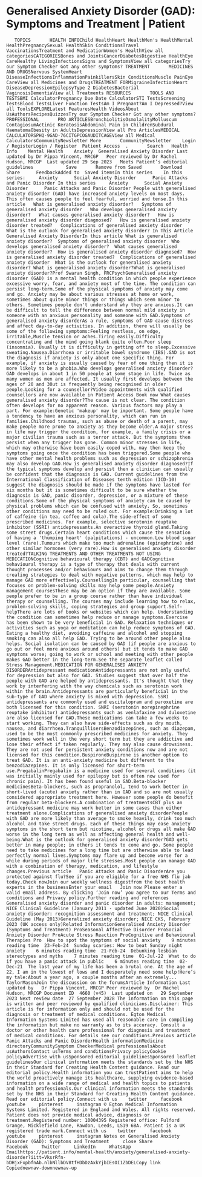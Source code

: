 # Generalised Anxiety Disorder (GAD): Symptoms and Treatment | Patient

       TOPICS       HEALTH INFOChild HealthHeart HealthMen's HealthMental HealthPregnancySexual HealthSkin ConditionsTravel VaccinationsTreatment and MedicationWomen's HealthView all categoriesCATEGORIESBones and JointsCancerDiabetesDigestive HealthEye CareHealthy LivingInfectionsSigns and SymptomsView all categoriesTry our Symptom Checker Got any other symptoms? TREATMENT       MEDICINES AND DRUGSNervous SystemHeart DiseaseInfectionsInflammationPainkillersSkin ConditionsMuscle PainEye CareView all Medicines and DrugsTREATMENT FORMigraineInfectionHeart DiseaseDepressionEpilepsyType 2 DiabetesBacterial VaginosisDementiaView all Treatments RESOURCES       TOOLS AND TESTSBMI CalculatorPregnancy Due Date CalculatorSTI TestsScreening TestsBlood TestsLiver Function TestsAm I Pregnant?Am I Depressed?View all ToolsEXPLORELatest FeaturesHealth VideosAbout UsAuthorsRecipesQuizzesTry our Symptom Checker Got any other symptoms? PROFESSIONAL       PRO ARTICLESBronchiolitisOsmolalityMolluscum ContagiosumActinic KeratosisAbdominal Pain in ChildrenSubdural HaematomaObesity in AdultsDepressionView all Pro ArticlesMEDICAL CALCULATORSPHQ-9GAD-76CITGPCOGAUDITCAGEView all Medical CalculatorsCommunityNewsletter More       CommunityNewsletter    Login / RegisterLogin / Register  Patient Access  .       Search   Health Info    Mental Health    Anxiety  Generalised Anxiety Disorder Last updated by Dr Pippa Vincent, MRCGP   Peer reviewed by Dr Rachel Hudson, MRCGP  Last updated 29 Sep 2023   Meets Patient’s editorial guidelines            Save       Remove from Saved       Download      Share      FeedbackAdded to  Saved itemsIn this series    In this series:     Anxiety      Social Anxiety Disorder      Panic Attacks and Panic Disorder In this series     Anxiety      Social Anxiety Disorder      Panic Attacks and Panic Disorder People with generalised anxiety disorder (GAD) have increased anxiety levels on most days. This often causes people to feel fearful, worried and tense.In this article   What is generalised anxiety disorder?   Symptoms of generalised anxiety disorder   Who develops generalised anxiety disorder?   What causes generalised anxiety disorder?   How is generalised anxiety disorder diagnosed?   How is generalised anxiety disorder treated?   Complications of generalised anxiety disorder   What is the outlook for generalised anxiety disorder? In This Article     Generalised Anxiety DisorderIn this article What is generalised anxiety disorder?  Symptoms of generalised anxiety disorder  Who develops generalised anxiety disorder?  What causes generalised anxiety disorder?  How is generalised anxiety disorder diagnosed?  How is generalised anxiety disorder treated?  Complications of generalised anxiety disorder  What is the outlook for generalised anxiety disorder? What is generalised anxiety disorder?What is generalised anxiety disorder?Prof Swaran Singh, FRCPsychGeneralised anxiety disorder (GAD) is a mental health condition in which people experience excessive worry, fear, and anxiety most of the time. The condition can persist long-term.Some of the physical symptoms of anxiety may come and go. Anxiety may be about various stresses at home or work, sometimes about quite minor things or things which seem minor to others. Sometimes people don't understand why they are anxious.It can be difficult to tell the difference between normal mild anxiety in someone with an anxious personality and someone with GAD.Symptoms of generalised anxiety disorderAs a rule, symptoms of GAD cause distress and affect day-to-day activities. In addition, there will usually be some of the following symptoms:Feeling restless, on edge, irritable,Muscle tension or aches.Tiring easily.Difficulty concentrating and the mind going blank quite often.Poor sleep (insomnia). Usually it is difficulty in getting off to sleep.Excessive sweating.Nausea.Diarrhoea or irritable bowel syndrome (IBS).GAD is not the diagnosis if anxiety is only about one specific thing. For example, if anxiety is usually caused by fear of one thing then it is more likely to be a phobia.Who develops generalised anxiety disorder?GAD develops in about 1 in 50 people at some stage in life. Twice as many women as men are affected. It usually first develops between the ages of 20 and 30ut is frequently being recognised in older people.Looking for a counsellor?Video appointments with qualified counsellors are now available in Patient Access Book now What causes generalised anxiety disorder?The cause is not clear. The condition often develops for no apparent reason. Various factors may play a part. For example:Genetic 'makeup' may be important. Some people have a tendency to have an anxious personality, which can run in families.Childhood traumas, such as abuse or death of a parent, may make people more prone to anxiety as they become older.A major stress in life may trigger the condition, for example, a family crisis or a major civilian trauma such as a terror attack. But the symptoms then persist when any trigger has gone. Common minor stresses in life, which may otherwise have been easily coped with, may then keep the symptoms going once the condition has been triggered.Some people who have other mental health problems such as depression or schizophrenia may also develop GAD.How is generalised anxiety disorder diagnosed?If the typical symptoms develop and persist then a clinician can usually be confident that the diagnosis is GAD. Current guidelines from the International Classification of Diseases tenth edition (ICD-10) suggest the diagnosis should be made if the symptoms have lasted for six months but it is sometimes difficult to be sure whether the diagnosis is GAD, panic disorder, depression, or a mixture of these conditions.Some of the physical symptoms of anxiety can be caused by physical problems which can be confused with anxiety. So, sometimes other conditions may need to be ruled out. For example:Drinking a lot of caffeine (in tea, coffee and cola).The side-effect of some prescribed medicines. For example, selective serotonin reuptake inhibitor (SSRI) antidepressants.An overactive thyroid gland.Taking some street drugs.Certain heart conditions which cause the sensation of having a 'thumping heart' (palpitations) - uncommon.Low blood sugar level (rare).Tumours which make too much adrenaline (epinephrine) and other similar hormones (very rare).How is generalised anxiety disorder treated?TALKING TREATMENTS AND OTHER TREATMENTS NOT USING MEDICATIONCognitive behavioural therapy (CBT) and GADCognitive behavioural therapy is a type of therapy that deals with current thought processes and/or behaviours and aims to change them through creating strategies to deal with negative patterns, which may help to manage GAD more effectively.CounsellingIn particular, counselling that focuses on problem-solving skills may help some people.Anxiety management coursesThese may be an option if they are available. Some people prefer to be in a group course rather than have individual therapy or counselling. The courses may include learning how to relax, problem-solving skills, coping strategies and group support.Self-helpThere are lots of books or websites which can help. Understanding the condition can sometimes help reduce or manage symptoms.Exercise has been shown to be very beneficial in GAD. Relaxation techniques or activities such as yoga or meditation can help reduce symptoms of GAD. Eating a healthy diet, avoiding caffeine and alcohol and stopping smoking can also all help GAD. Trying to be around other people also helps. Social isolation can be caused by GAD (if people are anxious to go out or feel more anxious around others) but it tends to make GAD symptoms worse; going to work or school and meeting with other people makes GAD better in the long-term.See the separate leaflet called Stress Management.MEDICATION FOR GENERALISED ANXIETY DISORDERAntidepressant medicationAntidepressants are not only useful for depression but also for GAD. Studies suggest that over half the people with GAD are helped by antidepressants. It's thought that they work by interfering with the way chemicals such as serotonin work within the brain.Antidepressants are particularly beneficial in the sub-type of GAD where anxiety is mixed with depression. SSRI antidepressants are commonly used and escitalopram and paroxetine are both licensed for this condition. SNRI (serotonin norepinephrine reuptake inhibitor) antidepressants such as venlafaxine and duloxetine are also licensed for GAD.These medications can take a few weeks to start working. They can also have side-effects such as dry mouth, nausea, and diarrhoea.TranquillisersBenzodiazepines, such as diazepam, used to be the most commonly prescribed medicines for anxiety. They sometimes work well in the very short term but they are addictive and lose their effect if taken regularly. They may also cause drowsiness. They are not used for persistent anxiety conditions now and are not licensed for this condition.BuspironeBuspirone is another option to treat GAD. It is an anti-anxiety medicine but different to the benzodiazepines. It is only licensed for short-term use.PregabalinPregabalin is a medicine used for several conditions (it was initially mainly used for epilepsy but is often now used for chronic pain). It has been found useful in GAD.Beta-blocker medicinesBeta-blockers, such as propranolol, tend to work better in short-lived (acute) anxiety rather than in GAD and so are not usually considered appropriate treatment here. However some people do benefit from regular beta-blockers.A combination of treatmentsCBT plus an antidepressant medicine may work better in some cases than either treatment alone.Complications of generalised anxiety disorderPeople with GAD are more likely than average to smoke heavily, drink too much alcohol and take street drugs. Each of these things may ease anxiety symptoms in the short term but nicotine, alcohol or drugs all make GAD worse in the long term as well as affecting general health and well-being.What is the outlook for generalised anxiety disorder?GAD gets better in many people; in others it tends to come and go. Some people need to take medicines for a long time but are otherwise able to lead perfectly normal lives.Symptoms may flare up and become worse for a while during periods of major life stresses.Most people can manage GAD with a combination of therapy, medication, and lifestyle changes.Previous article   Panic Attacks and Panic DisorderAre you protected against flu?See if you are eligible for a free NHS flu jab today.Check nowJoin our weekly wellness digestfrom the best health experts in the businessEnter your email   Join now Please enter a valid email address. By clicking ‘Join now’ you agree to our Terms and conditions and Privacy policy.Further reading and references  Generalised anxiety disorder and panic disorder in adults: management; NICE Clinical Guideline (January 2011 - updated June 2020)Social anxiety disorder: recognition assessment and treatment; NICE Clinical Guideline (May 2013)Generalized anxiety disorder; NICE CKS, February 2023 (UK access only)Related InformationGeneralised Anxiety Disorder (Symptoms and Treatment) ProSeasonal Affective Disorder ProSocial Anxiety Disorder ProAcute Stress Reaction ProCognitive and Behavioural Therapies Pro  How to spot the symptoms of social anxiety    9 minutes reading time  23-Feb-24  Sunday scaries: How to beat Sunday night anxiety    6 minutes reading time  21-Feb-24  Debunking lesbian stereotypes and myths    7 minutes reading time  01-Jul-22  What to do if you have a panic attack in public    6 minutes reading time  02-Dec-21  The last year of my life has been a brutal one. At the age of 22, I am in the lowest of lows and I desperately need some help!Here’s my tale:About a year ago, a couple months after an extremely...   TaylorMasonJoin the discussion on the forumsArticle Information Last updated by   Dr Pippa Vincent, MRCGP Peer reviewed by  Dr Rachel Hudson, MRCGP Document ID  4660 (v45)  Last updated on   29 September 2023 Next review date  27 September 2028 The information on this page is written and peer reviewed by qualified clinicians.Disclaimer: This article is for information only and should not be used for the diagnosis or treatment of medical conditions. Egton Medical Information Systems Limited has used all reasonable care in compiling the information but make no warranty as to its accuracy. Consult a doctor or other health care professional for diagnosis and treatment of medical conditions. For details see our conditions.Previous article  Panic Attacks and Panic DisorderHealth informationMedicine directoryCommunitySymptom CheckerMedical professionalsAbout usAuthorsContact usTerms and conditionsPrivacy policyCookie policyAdvertise with usSponsored editorial guidelinesSponsored leaflet guidelinesOur clinical information meets the standards set by the NHS in their Standard for Creating Health Content guidance. Read our editorial policy.Health information you can trustPatient aims to help the world proactively manage its healthcare, supplying evidence-based information on a wide range of medical and health topics to patients and health professionals.Our clinical information meets the standards set by the NHS in their Standard for Creating Health Content guidance. Read our editorial policy.Connect with us    twitter     facebook     youtube     pinterest     instagram © Egton Medical Information Systems Limited. Registered in England and Wales. All rights reserved. Patient does not provide medical advice, diagnosis or treatment.Registered number: 10004395 Registered office: Fulford Grange, Micklefield Lane, Rawdon, Leeds, LS19 6BA. Patient is a UK registered trade mark.Connect with us    twitter     facebook     youtube     pinterest     instagram Notes on Generalised Anxiety Disorder (GAD): Symptoms and Treatment     close Share          Facebook     Twitter     LinkedIn     WhatsApp     Emailhttps://patient.info/mental-health/anxiety/generalised-anxiety-disorder?iitt=VksrRfn-bDHjxFxpbfnAb.nlbNllbDV8tfHDbDzAxkYjbIEsOI1ZbDELCopy link Copiednewnav-downnewnav-up


